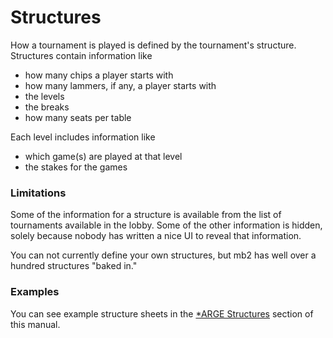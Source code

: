 # Structures

How a tournament is played is defined by the tournament's structure. Structures
contain information like
* how many chips a player starts with
* how many lammers, if any, a player starts with
* the levels
* the breaks
* how many seats per table

Each level includes information like
* which game(s) are played at that level
* the stakes for the games

### Limitations

Some of the information for a structure is available from the list of
tournaments available in the lobby. Some of the other information is
hidden, solely because nobody has written a nice UI to reveal that
information.

You can not currently define your own structures, but mb2 has well over
a hundred structures "baked in."

### Examples
You can see example structure sheets in the [*ARGE Structures](../barge/structures.html) section of
this manual.
